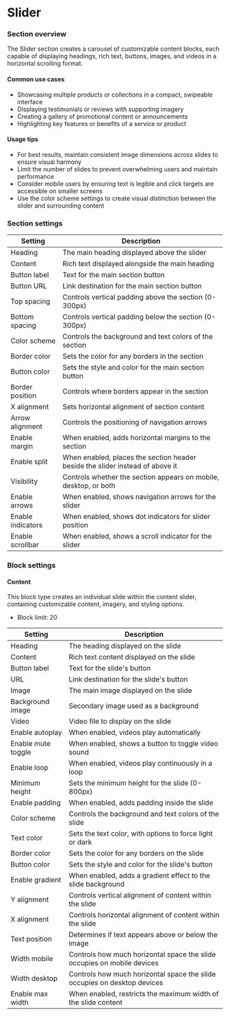 # Slider

### Section overview

The Slider section creates a carousel of customizable content blocks, each capable of displaying headings, rich text, buttons, images, and videos in a horizontal scrolling format.

#### Common use cases

* Showcasing multiple products or collections in a compact, swipeable interface
* Displaying testimonials or reviews with supporting imagery
* Creating a gallery of promotional content or announcements
* Highlighting key features or benefits of a service or product

#### Usage tips

* For best results, maintain consistent image dimensions across slides to ensure visual harmony
* Limit the number of slides to prevent overwhelming users and maintain performance
* Consider mobile users by ensuring text is legible and click targets are accessible on smaller screens
* Use the color scheme settings to create visual distinction between the slider and surrounding content

### Section settings

| Setting           | Description                                                                   |
| ----------------- | ----------------------------------------------------------------------------- |
| Heading           | The main heading displayed above the slider                                   |
| Content           | Rich text displayed alongside the main heading                                |
| Button label      | Text for the main section button                                              |
| Button URL        | Link destination for the main section button                                  |
| Top spacing       | Controls vertical padding above the section (0-300px)                         |
| Bottom spacing    | Controls vertical padding below the section (0-300px)                         |
| Color scheme      | Controls the background and text colors of the section                        |
| Border color      | Sets the color for any borders in the section                                 |
| Button color      | Sets the style and color for the main section button                          |
| Border position   | Controls where borders appear in the section                                  |
| X alignment       | Sets horizontal alignment of section content                                  |
| Arrow alignment   | Controls the positioning of navigation arrows                                 |
| Enable margin     | When enabled, adds horizontal margins to the section                          |
| Enable split      | When enabled, places the section header beside the slider instead of above it |
| Visibility        | Controls whether the section appears on mobile, desktop, or both              |
| Enable arrows     | When enabled, shows navigation arrows for the slider                          |
| Enable indicators | When enabled, shows dot indicators for slider position                        |
| Enable scrollbar  | When enabled, shows a scroll indicator for the slider                         |

### Block settings

#### Content

This block type creates an individual slide within the content slider, containing customizable content, imagery, and styling options.

* Block limit: 20

| Setting            | Description                                                              |
| ------------------ | ------------------------------------------------------------------------ |
| Heading            | The heading displayed on the slide                                       |
| Content            | Rich text content displayed on the slide                                 |
| Button label       | Text for the slide's button                                              |
| URL                | Link destination for the slide's button                                  |
| Image              | The main image displayed on the slide                                    |
| Background image   | Secondary image used as a background                                     |
| Video              | Video file to display on the slide                                       |
| Enable autoplay    | When enabled, videos play automatically                                  |
| Enable mute toggle | When enabled, shows a button to toggle video sound                       |
| Enable loop        | When enabled, videos play continuously in a loop                         |
| Minimum height     | Sets the minimum height for the slide (0-800px)                          |
| Enable padding     | When enabled, adds padding inside the slide                              |
| Color scheme       | Controls the background and text colors of the slide                     |
| Text color         | Sets the text color, with options to force light or dark                 |
| Border color       | Sets the color for any borders on the slide                              |
| Button color       | Sets the style and color for the slide's button                          |
| Enable gradient    | When enabled, adds a gradient effect to the slide background             |
| Y alignment        | Controls vertical alignment of content within the slide                  |
| X alignment        | Controls horizontal alignment of content within the slide                |
| Text position      | Determines if text appears above or below the image                      |
| Width mobile       | Controls how much horizontal space the slide occupies on mobile devices  |
| Width desktop      | Controls how much horizontal space the slide occupies on desktop devices |
| Enable max width   | When enabled, restricts the maximum width of the slide content           |
